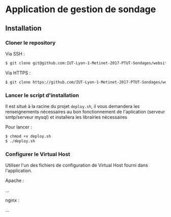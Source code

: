 # Application de gestion de sondage

## Installation

### Cloner le repository

Via SSH :

```bash
$ git clone git@github.com:IUT-Lyon-1-Metinet-2017-PTUT-Sondages/website.git
```
Via HTTPS :

```bash
$ git clone https://github.com/IUT-Lyon-1-Metinet-2017-PTUT-Sondages/website.git
```

### Lancer le script d'installation

Il est situé à la racine du projet `deploy.sh`, il vous demandera les renseignements nécessaires au bon fonctionnement de l'aplication (serveur smtp/serveur mysql) et installera les librairies nécessaires

Pour lancer :

```bash
$ chmod +x deploy.sh
$ ./deploy.sh
```

### Configurer le Virtual Host

Utiliser l'un des fichiers de configuration de Virtual Host fourni dans l'application.

Apache :

...

nginx :

...
